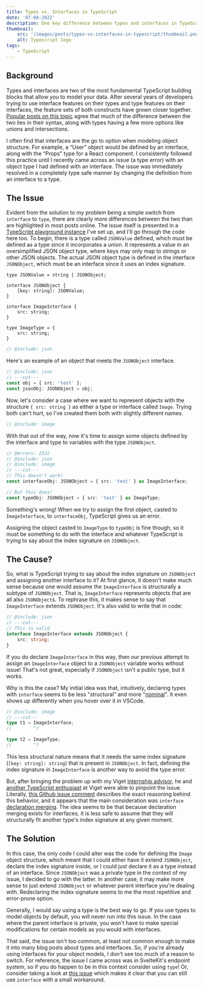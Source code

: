 ```yaml
---
title: Types vs. Interfaces in TypeScript
date: '07-08-2022'
description: One key difference between types and interfaces in TypeScript.
thumbnail:
    src: '/images/posts/types-vs-interfaces-in-typescript/thumbnail.png'
    alt: Typescript logo
tags:
    - TypeScript
---
```


<script>
import { BASE_URL } from '$lib/env';
import Error from '$lib/components/markdown/Error.svelte';
</script>

## Background

Types and interfaces are two of the most fundamental TypeScript building blocks that allow you to model your data. After several years of developers trying to use interface features on their types and type features on their interfaces, the feature sets of both constructs have grown closer together. [Popular posts on this topic](https://blog.logrocket.com/types-vs-interfaces-in-typescript/) agree that much of the difference between the two lies in their syntax, along with types having a few more options like unions and intersections.

I often find that interfaces are the go to option when modeling object structure. For example, a “User” object would be defined by an interface, along with the “Props” type for a React component. I consistently followed this practice until I recently came across an issue (a type error) with an object type I had defined with an interface. The issue was immediately resolved in a completely type safe manner by changing the definition from an interface to a type.

## The Issue

Evident from the solution to my problem being a simple switch from `interface` to `type`, there are clearly more differences between the two than are highlighted in most posts online. The issue itself is presented in a [TypeScript playground instance](https://www.typescriptlang.org/play?#code/C4TwDgpgBAUgygeQHIDUCGAbArtAvFAZ2ACcBLAOwHMoAfWRJBAIwCsIBjYAbgCgeLgEYgDM07aPGTM2nKAG8eASADaAawggAXIRIVKAXW2TUmHLwC+fAUNHioASQC2aShHvlBIsdAVQ-hYnZtIjIqCz5QSAdnVwAVcDx5Hn8AoJ1QynCedgB7ciIoay9xaSMGaQ5gKHw5VO0AckEieqhzKDQCaJc3DxtvXmy8gsiIUvopVkrq+TqoRohm1vbOp274yC4gA) I've set up, and I'll go through the code here too. To begin, there is a type called `JSONValue` defined, which must be defined as a type since it incorporates a union. It represents a value in an oversimplified JSON object type, where keys may only map to strings or other JSON objects. The actual JSON object type is defined in the interface `JSONObject`, which must be an interface since it uses an index signature.

```twoslash include json
type JSONValue = string | JSONObject;

interface JSONObject {
	[key: string]: JSONValue;
}
```

```twoslash include image
interface ImageInterface {
    src: string;
}

type ImageType = {
    src: string;
}
```

```ts twoslash
// @include: json
```

Here's an example of an object that meets the `JSONObject` interface.

```ts twoslash
// @include: json
// ---cut---
const obj = { src: 'test' };
const jsonObj: JSONObject = obj;
```

Now, let's consider a case where we want to represent objects with the structure `{ src: string }` as either a type or interface called `Image`. Trying both can't hurt, so I've created them both with slightly different names.

```ts twoslash
// @include: image
```

With that out of the way, now it's time to assign some objects defined by the interface and type to variables with the type `JSONObject`.

```ts twoslash
// @errors: 2322
// @include: json
// @include: image
// ---cut---
// This doesn't work!
const interfaceObj: JSONObject = { src: 'test' } as ImageInterface;

// But this does!
const typeObj: JSONObject = { src: 'test' } as ImageType;
```

Something's wrong! When we try to assign the first object, casted to `ImageInterface`, to `interfaceObj`, TypeScript gives us an error.

Assigning the object casted to `ImageType` to `typeObj` is fine though, so it must be something to do with the interface and whatever TypeScript is trying to say about the index signature on `JSONObject`.

## The Cause?

So, what is TypeScript trying to say about the index signature on `JSONObject` and assigning another interface to it? At first glance, it doesn't make much sense because one would assume the `ImageInterface` is structurally a subtype of `JSONObject`. That is, `ImageInterface` represents objects that are all also `JSONObject`s. To rephrase this, it makes sense to say that `ImageInterface` extends `JSONObject`. It's also valid to write that in code:

```ts twoslash
// @include: json
// ---cut---
// This is valid
interface ImageInterface extends JSONObject {
    src: string;
}
```

If you do declare `ImageInterface` in this way, then our previous attempt to assign an `ImageInterface` object to a `JSONObject` variable works without issue! That's not great, especially if `JSONObject` isn't a public type, but it works.

Why is this the case? My initial idea was that, intuitively, declaring types with `interface` seems to be less "structural" and more "[nominal](https://medium.com/@thejameskyle/type-systems-structural-vs-nominal-typing-explained-56511dd969f4)". It even shows up differently when you hover over it in VSCode.

```ts twoslash
// @include: image
// ---cut---
type t1 = ImageInterface;
//        ^?

type t2 = ImageType;
//        ^?
```

This less structural nature means that it needs the same index signature (`[key: string]: string`) that is present in `JSONObject`. In fact, defining the index signature in `ImageInterface` is another way to avoid the type error.

But, after bringing the problem up with my Viget [internship advisor](https://www.viget.com/about/team/ntelsan/), he and [another TypeScript enthusiast](https://www.viget.com/about/team/shawk/) at Viget were able to pinpoint the issue. Literally, [this Github issue comment](https://github.com/Microsoft/TypeScript/issues/15300#issuecomment-332366024) describes the exact reasoning behind this behavior, and it appears that the main consideration was `interface` [declaration merging](https://www.typescriptlang.org/docs/handbook/declaration-merging.html#merging-interfaces). The idea seems to be that because declaration merging exists for interfaces, it is less safe to assume that they will structurally fit another type's index signature at any given moment. 

## The Solution

In this case, the only code I could alter was the code for defining the `Image` object structure, which meant that I could either have it extend `JSONObject`, declare the index signature inside, or I could just declare it as a type instead of an interface. Since `JSONObject` was a private type in the context of my issue, I decided to go with the latter. In another case, it may make more sense to just extend `JSONObject` or whatever parent interface you're dealing with. Redeclaring the index signature seems to me the most repetitive and error-prone option.

Generally, I would say using a type is the best way to go. If you use types to model objects by default, you will never run into this issue. In the case where the parent interface is private, you won't have to make special modifications for certain models as you would with interfaces.

That said, the issue isn't too common, at least not common enough to make it into many blog posts about types and interfaces. So, if you're already using interfaces for your object models, I don't see too much of a reason to switch. For reference, the issue I came across was in SvelteKit's endpoint system, so if you do happen to be in this context consider using `type`! Or, consider taking a look at [this issue](https://github.com/sveltejs/kit/issues/5468) which makes it clear that you can still use `interface` with a small workaround.
